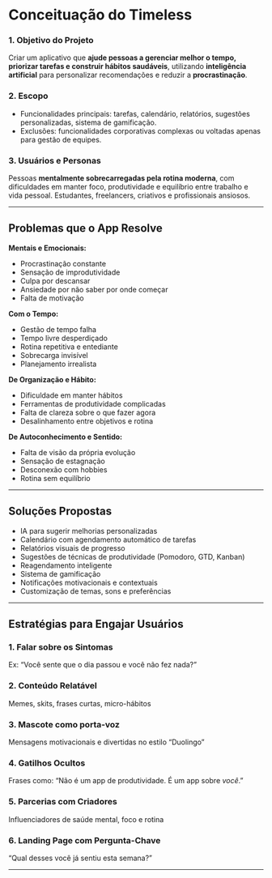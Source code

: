 # Conceituação do Timeless

### 1. **Objetivo do Projeto**

Criar um aplicativo que **ajude pessoas a gerenciar melhor o tempo, priorizar tarefas e construir hábitos saudáveis**, utilizando **inteligência artificial** para personalizar recomendações e reduzir a **procrastinação**.

### 2. **Escopo**

* Funcionalidades principais: tarefas, calendário, relatórios, sugestões personalizadas, sistema de gamificação.
* Exclusões: funcionalidades corporativas complexas ou voltadas apenas para gestão de equipes.

### 3. **Usuários e Personas**

Pessoas **mentalmente sobrecarregadas pela rotina moderna**, com dificuldades em manter foco, produtividade e equilíbrio entre trabalho e vida pessoal. Estudantes, freelancers, criativos e profissionais ansiosos.

---

## Problemas que o App Resolve

**Mentais e Emocionais:**

* Procrastinação constante
* Sensação de improdutividade
* Culpa por descansar
* Ansiedade por não saber por onde começar
* Falta de motivação

**Com o Tempo:**

* Gestão de tempo falha
* Tempo livre desperdiçado
* Rotina repetitiva e entediante
* Sobrecarga invisível
* Planejamento irrealista

**De Organização e Hábito:**

* Dificuldade em manter hábitos
* Ferramentas de produtividade complicadas
* Falta de clareza sobre o que fazer agora
* Desalinhamento entre objetivos e rotina

**De Autoconhecimento e Sentido:**

* Falta de visão da própria evolução
* Sensação de estagnação
* Desconexão com hobbies
* Rotina sem equilíbrio

---

## Soluções Propostas

* IA para sugerir melhorias personalizadas
* Calendário com agendamento automático de tarefas
* Relatórios visuais de progresso
* Sugestões de técnicas de produtividade (Pomodoro, GTD, Kanban)
* Reagendamento inteligente
* Sistema de gamificação 
* Notificações motivacionais e contextuais
* Customização de temas, sons e preferências

---


## Estratégias para Engajar Usuários

### 1. Falar sobre os Sintomas

Ex: “Você sente que o dia passou e você não fez nada?”

### 2. Conteúdo Relatável

Memes, skits, frases curtas, micro-hábitos

### 3. Mascote como porta-voz

Mensagens motivacionais e divertidas no estilo “Duolingo”

### 4. Gatilhos Ocultos

Frases como: “Não é um app de produtividade. É um app sobre *você*.”

### 5. Parcerias com Criadores

Influenciadores de saúde mental, foco e rotina

### 6. Landing Page com Pergunta-Chave

“Qual desses você já sentiu esta semana?”

---
